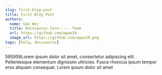 ```yaml
---
slug: first-blog-post
title: First Blog Post
authors:
  name: Gao Wei
  title: Docusaurus Core----- Team
  url: https://github.com/wgao19
  image_url: https://github.com/wgao19.png
tags: [hola, docusaurus]
---
```


595959Lorem ipsum dolor sit amet, consectetur adipiscing elit. Pellentesque elementum dignissim ultricies. Fusce rhoncus ipsum tempor eros aliquam consequat. Lorem ipsum dolor sit amet
